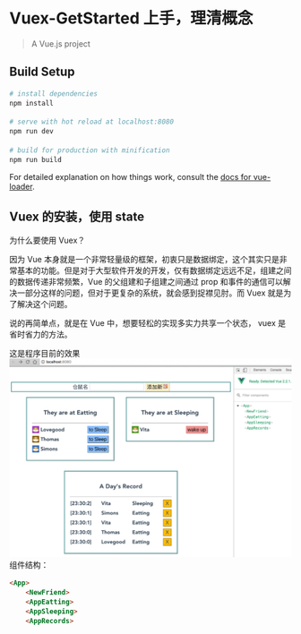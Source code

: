 # Vuex-GetStarted 上手，理清概念

> A Vue.js project

## Build Setup

``` bash
# install dependencies
npm install

# serve with hot reload at localhost:8080
npm run dev

# build for production with minification
npm run build
```

For detailed explanation on how things work, consult the [docs for vue-loader](http://vuejs.github.io/vue-loader).

## Vuex 的安装，使用 state
为什么要使用 Vuex？

因为 Vue 本身就是一个非常轻量级的框架，初衷只是数据绑定，这个其实只是非常基本的功能。但是对于大型软件开发的开发，仅有数据绑定远远不足，组建之间的数据传递非常频繁，Vue 的父组建和子组建之间通过 prop 和事件的通信可以解决一部分这样的问题，但对于更复杂的系统，就会感到捉襟见肘。而 Vuex 就是为了解决这个问题。

说的再简单点，就是在 Vue 中，想要轻松的实现多实力共享一个状态， vuex 是省时省力的方法。

这是程序目前的效果
![img1][img1]
组件结构：
```html
<App>
	<NewFriend>
	<AppEatting>
	<AppSleeping>
	<AppRecords>
```












[img1]: ./img/components.png
[img2]: ./img/components.png
[img3]: ./img/components.png